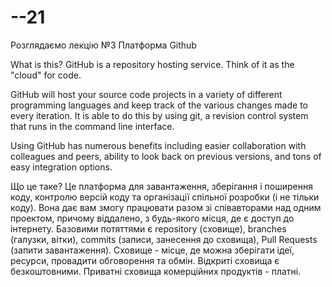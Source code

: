 # --21
Розглядаємо лекцію №3
Платформа Github

What is this?
GitHub is a repository hosting service. Think of it as the "cloud" for code. 

GitHub will host your source code projects in a variety of different programming languages and keep track of the various changes made to every iteration. It is able to do this by using git, a revision control system that runs in the command line interface.

Using GitHub has numerous benefits including easier collaboration with colleagues and peers, ability to look back on previous versions, and tons of easy integration options.

Що це таке?
Це платформа для завантаження, зберігання і поширення коду, контролю версій коду та організації спільної розробки (і не тільки коду). Вона дає вам змогу працювати разом зі співавторами над одним проектом, причому віддалено, з будь-якого місця, де є доступ до інтернету.
Базовими потяттями є repository (сховище), branches (галузки, вітки), commits (записи, занесення до сховища), Pull Requests (запити завантаження).
Сховище - місце, де можна зберігати ідеї, ресурси, провадити обговорення та обмін. Відкриті сховища є безкоштовними. Приватні сховища комерційних продуктів - платні.
